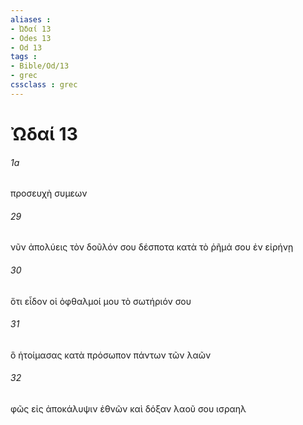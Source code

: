 ```yaml
---
aliases : 
- Ὠδαί 13
- Odes 13
- Od 13
tags : 
- Bible/Od/13
- grec
cssclass : grec
---
```


# Ὠδαί 13

###### 1a
προσευχὴ συμεων
###### 29
νῦν ἀπολύεις τὸν δοῦλόν σου δέσποτα κατὰ τὸ ῥῆμά σου ἐν εἰρήνῃ
###### 30
ὅτι εἶδον οἱ ὀφθαλμοί μου τὸ σωτήριόν σου
###### 31
ὃ ἡτοίμασας κατὰ πρόσωπον πάντων τῶν λαῶν
###### 32
φῶς εἰς ἀποκάλυψιν ἐθνῶν καὶ δόξαν λαοῦ σου ισραηλ
